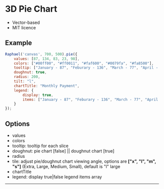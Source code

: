 3D Pie Chart
============

- Vector-based
- MIT licence

Example
-------

```javascript
Raphael('canvas', 700, 500).pie({
	values: [87, 134, 83, 23, 98],
	colors: ["#00ff00", "#ff0011", "#faf600", "#0079fa", "#fa8500"],
	tooltip: ["January - 87", "Feburary - 136", "March - 77", "April - 120","May - 34"],
	doughnut: true,
	radius: 200,
	tilt: "l",
	chartTitle: "Monthly Payment",
	legend: {
		display: true,
		items: ["January - 87", "Feburary - 136", "March - 77", "April - 120","May - 34"]
	}
});
```

Options
-------
* values
* colors
* tooltip: tooltip for each slice
* doughnut: pie chart [false] || doughnut chart [true]
* radius
* tile: adjust pie/doughnut chart viewing angle, options are __["x", "l", "m", "s"]__ (Extra, Large, Medium, Small), default is "l" large
* chartTitle
* legend: display true|false
		  legend items array

-------